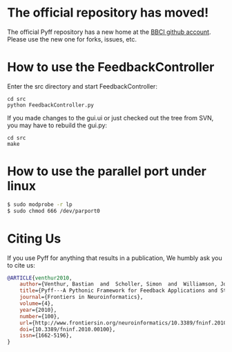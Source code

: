 # The official repository has moved!

The official Pyff repository has a new home at the [BBCI github account][bbci].
Please use the new one for forks, issues, etc.

  [bbci]: https://github.com/bbci/pyff

How to use the FeedbackController
=================================

Enter the src directory and start FeedbackController:

    cd src
    python FeedbackController.py


If you made changes to the gui.ui or just checked out the tree from SVN, you
may have to rebuild the gui.py:

    cd src
    make

How to use the parallel port under linux
========================================

```bash
$ sudo modprobe -r lp
$ sudo chmod 666 /dev/parport0
```

Citing Us
=========

If you use Pyff for anything that results in a publication, We humbly ask you to
cite us:

```bibtex
@ARTICLE{venthur2010,
    author={Venthur, Bastian  and  Scholler, Simon  and  Williamson, John  and  Dähne, Sven  and  Treder, Matthias S  and  Kramarek, Maria T  and  Müller, Klaus-Robert  and  Blankertz, Benjamin},
    title={Pyff---A Pythonic Framework for Feedback Applications and Stimulus Presentation in Neuroscience},
    journal={Frontiers in Neuroinformatics},
    volume={4},
    year={2010},
    number={100},
    url={http://www.frontiersin.org/neuroinformatics/10.3389/fninf.2010.00100/abstract},
    doi={10.3389/fninf.2010.00100},
    issn={1662-5196},
}
```

